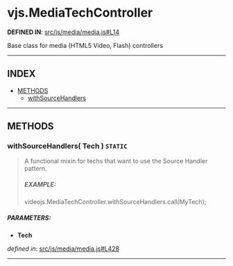 <!-- GENERATED FROM SOURCE -->

# vjs.MediaTechController

__DEFINED IN__: [src/js/media/media.js#L14](https://github.com/videojs/video.js/blob/master/src/js/media/media.js#L14)  

Base class for media (HTML5 Video, Flash) controllers

---

## INDEX

- [METHODS](#methods)
  - [withSourceHandlers](#withsourcehandlers-tech--static)

---

## METHODS

### withSourceHandlers( Tech ) `STATIC`
> A functional mixin for techs that want to use the Source Handler pattern.
> 
> ##### EXAMPLE:
> 
>   videojs.MediaTechController.withSourceHandlers.call(MyTech);

##### PARAMETERS: 
* __Tech__ 

_defined in_: [src/js/media/media.js#L428](https://github.com/videojs/video.js/blob/master/src/js/media/media.js#L428)

---

